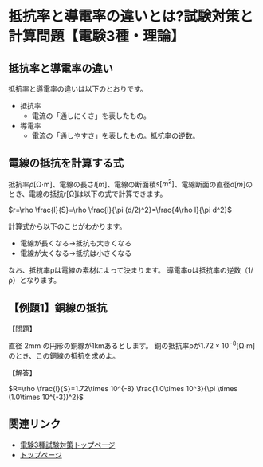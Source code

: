 # 抵抗率と導電率の違いとは?試験対策と計算問題【電験3種・理論】

## 抵抗率と導電率の違い

抵抗率と導電率の違いは以下のとおりです。

- 抵抗率
    - 電流の「通しにくさ」を表したもの。
- 導電率
    - 電流の「通しやすさ」を表したもの。抵抗率の逆数。

## 電線の抵抗を計算する式

抵抗率$\rho$[Ω⋅m]、電線の長さ$l[m]$、電線の断面積$s[m^2]$、電線断面の直径$d[m]$のとき、電線の抵抗r[Ω]は以下の式で計算できます。

$r=\rho \frac{l}{S}=\rho \frac{l}{\pi (d/2)^2}=\frac{4\rho l}{\pi d^2}$

計算式から以下のことがわかります。

- 電線が長くなる→抵抗も大きくなる
- 電線が太くなる→抵抗は小さくなる


なお、抵抗率ρは電線の素材によって決まります。
導電率σは抵抗率の逆数（1/ρ）となります。

## 【例題1】銅線の抵抗

【問題】

直径 2mm の円形の銅線が1kmあるとします。
銅の抵抗率ρが$1.72×10^{−8}$[Ω⋅m]のとき、この銅線の抵抗を求めよ。

【解答】

$R=\rho \frac{l}{S}=1.72\times 10^{-8} \frac{1.0\times 10^3}{\pi \times (1.0\times 10^{-3})^2}$

## 関連リンク

- [電験3種試験対策トップページ](../index.md)
- [トップページ](../../../index.md)